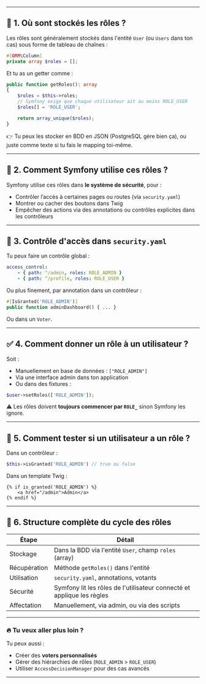 
---

## 🔁 1. **Où sont stockés les rôles ?**

Les rôles sont généralement stockés dans l'entité `User` (ou `Users` dans ton cas) sous forme de tableau de chaînes :

```php
#[ORM\Column]
private array $roles = [];
```

Et tu as un getter comme :

```php
public function getRoles(): array
{
    $roles = $this->roles;
    // Symfony exige que chaque utilisateur ait au moins ROLE_USER
    $roles[] = 'ROLE_USER';

    return array_unique($roles);
}
```

👉 Tu peux les stocker en BDD en JSON (PostgreSQL gère bien ça), ou juste comme texte si tu fais le mapping toi-même.

---

## 🧠 2. **Comment Symfony utilise ces rôles ?**

Symfony utilise ces rôles dans **le système de sécurité**, pour :

* Contrôler l’accès à certaines pages ou routes (via `security.yaml`)
* Montrer ou cacher des boutons dans Twig
* Empêcher des actions via des annotations ou contrôles explicites dans les contrôleurs

---

## 🔐 3. **Contrôle d'accès dans `security.yaml`**

Tu peux faire un contrôle global :

```yaml
access_control:
    - { path: ^/admin, roles: ROLE_ADMIN }
    - { path: ^/profile, roles: ROLE_USER }
```

Ou plus finement, par annotation dans un contrôleur :

```php
#[IsGranted('ROLE_ADMIN')]
public function adminDashboard() { ... }
```

Ou dans un `Voter`.

---

## ✅ 4. **Comment donner un rôle à un utilisateur ?**

Soit :

* Manuellement en base de données : `["ROLE_ADMIN"]`
* Via une interface admin dans ton application
* Ou dans des fixtures :

```php
$user->setRoles(['ROLE_ADMIN']);
```

⚠️ Les rôles doivent **toujours commencer par `ROLE_`** sinon Symfony les ignore.

---

## 🧪 5. **Comment tester si un utilisateur a un rôle ?**

Dans un contrôleur :

```php
$this->isGranted('ROLE_ADMIN') // true ou false
```

Dans un template Twig :

```twig
{% if is_granted('ROLE_ADMIN') %}
    <a href="/admin">Admin</a>
{% endif %}
```

---

## 🧱 6. **Structure complète du cycle des rôles**

| Étape        | Détail                                                                 |
| ------------ | ---------------------------------------------------------------------- |
| Stockage     | Dans la BDD via l'entité `User`, champ `roles` (array)                 |
| Récupération | Méthode `getRoles()` dans l'entité                                     |
| Utilisation  | `security.yaml`, annotations, votants                                  |
| Sécurité     | Symfony lit les rôles de l'utilisateur connecté et applique les règles |
| Affectation  | Manuellement, via admin, ou via des scripts                            |

---

### 🔥 Tu veux aller plus loin ?

Tu peux aussi :

* Créer des **voters personnalisés**
* Gérer des hiérarchies de rôles (`ROLE_ADMIN` > `ROLE_USER`)
* Utiliser `AccessDecisionManager` pour des cas avancés

---

